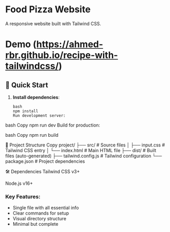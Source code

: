 # Food Pizza Website

A responsive website built with Tailwind CSS.
# Demo  (https://ahmed-rbr.github.io/recipe-with-tailwindcss/)
## 🚀 Quick Start

1. **Install dependencies**:
   ```
   bash
   npm install
   Run development server:
   ```

bash
Copy
npm run dev
Build for production:

bash
Copy
npm run build

📁 Project Structure
Copy
project/
├── src/ # Source files
│ ├── input.css # Tailwind CSS entry
│ └── index.html # Main HTML file
├── dist/ # Built files (auto-generated)
├── tailwind.config.js # Tailwind configuration
└── package.json # Project dependencies

🛠️ Dependencies
Tailwind CSS v3+

Node.js v16+

### Key Features:

- Single file with all essential info
- Clear commands for setup
- Visual directory structure
- Minimal but complete
